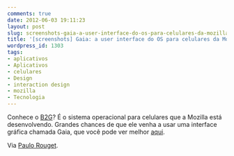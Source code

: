 ```yaml
---
comments: true
date: 2012-06-03 19:11:23
layout: post
slug: screenshots-gaia-a-user-interface-do-os-para-celulares-da-mozilla
title: '[screenshots] Gaia: a user interface do OS para celulares da Mozilla'
wordpress_id: 1303
tags:
- aplicativos
- Aplicativos
- celulares
- Design
- interaction design
- mozilla
- Tecnologia
---
```


Conhece o [B2G](https://wiki.mozilla.org/B2G)? É o sistema operacional para celulares que a Mozilla está desenvolvendo. Grandes chances de que ele venha a usar uma interface gráfica chamada Gaia, que você pode ver melhor [aqui](http://joshcarpenter.ca/Boot-to-Gecko).

Via [Paulo Rouget](http://paulrouget.com/e/faenzagaia/).
